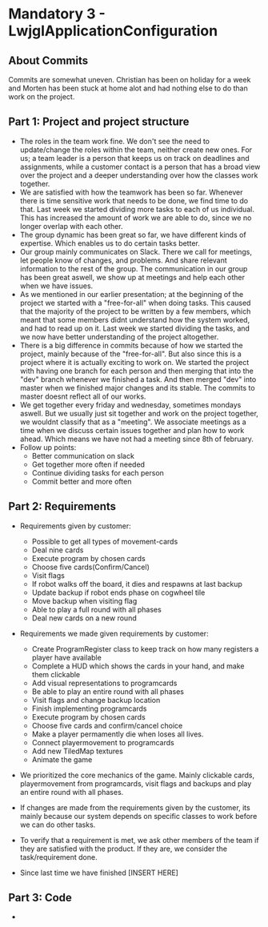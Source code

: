 # Mandatory 3 - LwjglApplicationConfiguration

## About Commits
Commits are somewhat uneven. Christian has been on holiday for a week and Morten has been stuck at home alot and had nothing else to do than work on the project.

## Part 1: Project and project structure
- The roles in the team work fine. We don't see the need to update/change the roles within the team, neither create new ones. 
For us; a team leader is a person that keeps us on track on deadlines and assignments, while a customer contact is a person that has a broad view over the project and a deeper understanding over how the classes work together.
- We are satisfied with how the teamwork has been so far. Whenever there is time sensitive work that needs to be done, we find time to do that.
Last week we started dividing more tasks to each of us individual. This has increased the amount of work we are able to do, since we no longer overlap with each other.
- The group dynamic has been great so far, we have different kinds of expertise. Which enables us to do certain tasks better.
- Our group mainly communicates on Slack. There we call for meetings, let people know of changes, and problems. And share relevant information to the rest of the group.
The communication in our group has been great aswell, we show up at meetings and help each other when we have issues. 
- As we mentioned in our earlier presentation; at the beginning of the project we started with a "free-for-all" when doing tasks. This caused that the majority of the project to be written by a few members,
which meant that some members didnt understand how the system worked, and had to read up on it. Last week we started dividing the tasks, and we now have better understanding of the project altogether.
- There is a big difference in commits because of how we started the project, mainly because of the "free-for-all". But also since this is a project where it is actually exciting to work on.
We started the project with having one branch for each person and then merging that into the "dev" branch whenever we finished a task. And then merged "dev" into master when we finished major changes and its stable.
The commits to master doesnt reflect all of our works. 
- We get together every friday and wednesday, sometimes mondays aswell. But we usually just sit together and work on the project together, we wouldnt classify that as a "meeting".
We associate meetings as a time when we discuss certain issues together and plan how to work ahead. Which means we have not had a meeting since 8th of february.
- Follow up points:
    - Better communication on slack
    - Get together more often if needed
    - Continue dividing tasks for each person
    - Commit better and more often

## Part 2: Requirements
- Requirements given by customer:
    - Possible to get all types of movement-cards
    - Deal nine cards
    - Execute program by chosen cards
    - Choose five cards(Confirm/Cancel)
    - Visit flags
    - If robot walks off the board, it dies and respawns at last backup
    - Update backup if robot ends phase on cogwheel tile
    - Move backup when visiting flag
    - Able to play a full round with all phases
    - Deal new cards on a new round

- Requirements we made given requirements by customer:
    - Create ProgramRegister class to keep track on how many registers a player have available
    - Complete a HUD which shows the cards in your hand, and make them clickable
    - Add visual representations to programcards
    - Be able to play an entire round with all phases
    - Visit flags and change backup location
    - Finish implementing programcards
    - Execute program by chosen cards
    - Choose five cards and confirm/cancel choice
    - Make a player permamently die when loses all lives.
    - Connect playermovement to programcards
    - Add new TiledMap textures
    - Animate the game
- We prioritized the core mechanics of the game. Mainly clickable cards, playermovement from programcards, visit flags and backups and play an entire round with all phases.
- If changes are made from the requirements given by the customer, its mainly because our system depends on specific classes to work before we can do other tasks.
- To verify that a requirement is met, we ask other members of the team if they are satisfied with the product. 
If they are, we consider the task/requirement done.
- Since last time we have finished [INSERT HERE]

## Part 3: Code
- 
